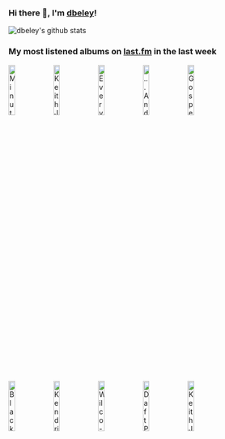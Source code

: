 ### Hi there 👋, I'm [dbeley](https://dbeley.ovh/en)!

![dbeley's github stats](https://github-readme-stats.vercel.app/api?username=dbeley)

### My most listened albums on [last.fm](https://www.last.fm/user/d_beley) in the last week

[<img src='https://lastfm.freetls.fastly.net/i/u/300x300/8879f81513ea2f1bc32e2f493f1eaa7f.jpg' width='16%' height='16%' alt='Minutemen - Double Nickels on the Dime'>](https://www.last.fm/music/minutemen/double%2bnickels%2bon%2bthe%2bdime)&nbsp;
[<img src='https://lastfm.freetls.fastly.net/i/u/300x300/4c3977fd726b44959f38f6fe40197c22.jpg' width='16%' height='16%' alt='Keith Jarrett - Restoration Ruin'>](https://www.last.fm/music/keith%2bjarrett/restoration%2bruin)&nbsp;
[<img src='https://lastfm.freetls.fastly.net/i/u/300x300/636bb0ff2f18ea8614ca670f4852d175.jpg' width='16%' height='16%' alt='Everything Everything - Raw Data Feel'>](https://www.last.fm/music/everything%2beverything/raw%2bdata%2bfeel)&nbsp;
[<img src='https://lastfm.freetls.fastly.net/i/u/300x300/a58860d0ff3d4b11bebdc2a3ce602422.png' width='16%' height='16%' alt='...And You Will Know Us by the Trail of Dead - Worlds Apart'>](https://www.last.fm/music/...and%2byou%2bwill%2bknow%2bus%2bby%2bthe%2btrail%2bof%2bdead/worlds%2bapart)&nbsp;
[<img src='https://lastfm.freetls.fastly.net/i/u/300x300/c76e0a66c5990c413532aa3a2f311f44.png' width='16%' height='16%' alt='Gospel - The Moon Is a Dead World'>](https://www.last.fm/music/gospel/the%2bmoon%2bis%2ba%2bdead%2bworld)&nbsp;
<br>
[<img src='https://lastfm.freetls.fastly.net/i/u/300x300/7ee266bb6ad147fdacd0bf43ba131a34.jpg' width='16%' height='16%' alt='Black Star - Mos Def & Talib Kweli Are Black Star'>](https://www.last.fm/music/black%2bstar/mos%2bdef%2b%2526%2btalib%2bkweli%2bare%2bblack%2bstar)&nbsp;
[<img src='https://lastfm.freetls.fastly.net/i/u/300x300/48628c6af67db437b0b9ff156b2c1085.jpg' width='16%' height='16%' alt='Kendrick Lamar - good kid, m.A.A.d city'>](https://www.last.fm/music/kendrick%2blamar/good%2bkid%252c%2bm.a.a.d%2bcity)&nbsp;
[<img src='https://lastfm.freetls.fastly.net/i/u/300x300/91366265bc85e99f063bfa473c69130a.jpg' width='16%' height='16%' alt='Wilco - Cruel Country'>](https://www.last.fm/music/wilco/cruel%2bcountry)&nbsp;
[<img src='https://lastfm.freetls.fastly.net/i/u/300x300/3b9e9decf68b4f109f57d72d8ebd4b4b.jpg' width='16%' height='16%' alt='Daft Punk - Alive 2007'>](https://www.last.fm/music/daft%2bpunk/alive%2b2007)&nbsp;
[<img src='https://lastfm.freetls.fastly.net/i/u/300x300/12f73b18e73145c3c5c723f68c747b5c.jpg' width='16%' height='16%' alt='Keith Jarrett - Treasure Island'>](https://www.last.fm/music/keith%2bjarrett/treasure%2bisland)&nbsp;
<br>
